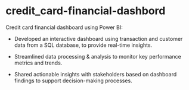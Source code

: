 # credit_card-financial-dashbord
Credit card financial dashboard using Power BI:

* Developed an interactive dashboard using transaction and customer data from a SQL database, to provide real-time insights.
  
* Streamlined data processing & analysis to monitor key performance metrics and trends.
  
* Shared actionable insights with stakeholders based on dashboard findings to support decision-making processes.
